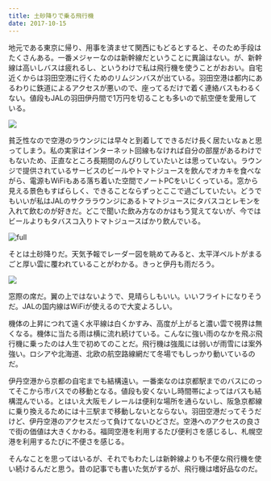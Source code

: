 ```yaml
---
title: 土砂降りで乗る飛行機
date: 2017-10-15
---
```


地元である東京に帰り、用事を済ませて関西にもどるとすると、そのため手段はたくさんある。一番メジャーなのは新幹線だということに異論はない。が、新幹線は高いしバスは疲れるし、というわけで私は飛行機を使うことがおおい。自宅近くからは羽田空港に行くためのリムジンバスが出ている。羽田空港は都内にあるわりに鉄道によるアクセスが悪いので、座ってるだけで着く連絡バスもわるくない。値段もJALの羽田伊丹間で1万円を切ることも多いので航空便を愛用している。

![](https://photos.xar.sh/39669702474_5e40e488d9_h.jpg)

貧乏性なので空港のラウンジには早々と到着してできるだけ長く居たいなぁと思ってしまう。私の実家はインターネット回線もなければ自分の部屋があるわけでもないため、正直なところ長期間のんびりしていたいとは思っていない。ラウンジで提供されているサービスのビールやトマトジュースを飲んでオカキを食べながら、電源もWiFiもある落ち着いた空間でノートPCをいじくっている。窓から見える景色もすばらしく、できることならずっとここで過ごしていたい。どうでもいいが私はJALのサクララウンジにあるトマトジュースにタバスコとレモンを入れて飲むのが好きだ。どこで聞いた飲み方なのかはもう覚えてないが、今ではビールよりもタバスコ入りトマトジュースばかり飲んでいる。

![full](https://photos.xar.sh/40335047892_ea50ccfdda_h.jpg)

そとは土砂降りだ。天気予報でレーダー図を眺めてみると、太平洋ベルトがまるごと厚い雲に覆われていることがわかる。きっと伊丹も雨だろう。

![](https://photos.xar.sh/40380589681_e5a2c75766_h.jpg)

窓際の席だ。翼の上ではないようで、見晴らしもいい。いいフライトになりそうだ。JALの国内線はWiFiが使えるので大変よろしい。

機体の上昇につれて遠く水平線は白くかすみ、高度が上がると濃い雲で視界は無くなる。機体に当たる雨は横に流れ続けている。こんなに強い雨のなかを飛ぶ飛行機に乗ったのは人生で初めてのことだ。飛行機は強風には弱いが雨雪には案外強い。ロシアや北海道、北欧の航空路線網だて冬場でもしっかり動いているのだ。

伊丹空港から京都の自宅までも結構遠い。一番楽なのは京都駅までのバスにのってそこから市バスでの移動となる。値段も安くないし時間帯によってはバスも結構混んでいる。とはいえ大阪モノレールは便利な場所を通らないし、阪急京都線に乗り換えるためには十三駅まで移動しないとならない。羽田空港だってそうだけど、伊丹空港のアクセスだって負けてないひどさだ。空港へのアクセスの良さで街の価値は大きくかわる。福岡空港を利用するたび便利さを感じるし、札幌空港を利用するたびに不便さを感じる。

そんなことを思ってはいるが、それでもわたしは新幹線よりも不便な飛行機を使い続けるんだと思う。昔の記事でも書いた気がするが、飛行機は嗜好品なのだ。
